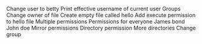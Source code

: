 Change user to betty
Print effective username of current user
Groups
Change owner  of file
Create empty file called hello
Add execute permission to hello file
Multiple permissions
Permissions for everyone
James bond
John doe
Mirror permissions
Directory permission
More directories
Change group
